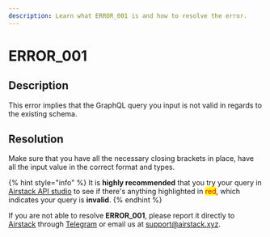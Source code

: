 ```yaml
---
description: Learn what ERROR_001 is and how to resolve the error.
---
```


# ERROR\_001

## Description

This error implies that the GraphQL query you input is not valid in regards to the existing schema.

## Resolution

Make sure that you have all the necessary closing brackets in place, have all the input value in the correct format and types.

{% hint style="info" %}
&#x20;It is **highly recommended** that you try your query in [Airstack API studio](https://app.airstack.xyz/api-studio) to see if there's anything highlighted in <mark style="color:red;">red</mark>, which indicates your query is **invalid**.
{% endhint %}

If you are not able to resolve **ERROR\_001**, please report it directly to [Airstack](https://airstack.xyz) through [Telegram](https://t.me/+1k3c2FR7z51mNDRh) or email us at [support@airstack.xyz](mailto:support@airstack.xyz).
